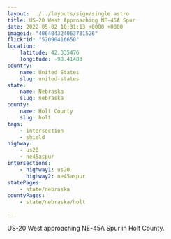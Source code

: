 ```yaml
---
layout: ../../layouts/sign/single.astro
title: US-20 West Approaching NE-45A Spur
date: 2022-05-02 10:31:13 +0000 +0000
imageid: "406404324063731526"
flickrid: "52090416650"
location:
    latitude: 42.335476
    longitude: -98.41483
country:
    name: United States
    slug: united-states
state:
    name: Nebraska
    slug: nebraska
county:
    name: Holt County
    slug: holt
tags:
    - intersection
    - shield
highway:
    - us20
    - ne45aspur
intersections:
    - highway1: us20
      highway2: ne45aspur
statePages:
    - state/nebraska
countyPages:
    - state/nebraska/holt

---
```

US-20 West approaching NE-45A Spur in Holt County.